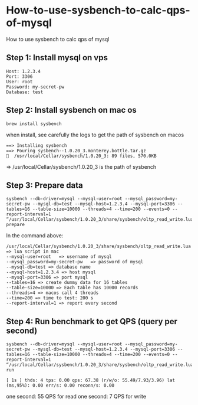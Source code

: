 # How-to-use-sysbench-to-calc-qps-of-mysql
How to use sysbench to calc qps of mysql


## Step 1: Install mysql on vps
```
Host: 1.2.3.4
Port: 3306
User: root
Password: my-secret-pw
Database: test
```
## Step 2: Install sysbench on mac os
```
brew install sysbench
```
when install, see carefully the logs to get the path of sysbench on macos
```
==> Installing sysbench
==> Pouring sysbench--1.0.20_3.monterey.bottle.tar.gz
🍺  /usr/local/Cellar/sysbench/1.0.20_3: 89 files, 570.0KB
```

=> /usr/local/Cellar/sysbench/1.0.20_3 is the path of sysbench


## Step 3: Prepare data
```
sysbench --db-driver=mysql --mysql-user=root --mysql_password=my-secret-pw --mysql-db=test --mysql-host=1.2.3.4 --mysql-port=3306 --tables=16 --table-size=10000 --threads=4 --time=200 --events=0 --report-interval=1 “/usr/local/Cellar/sysbench/1.0.20_3/share/sysbench/oltp_read_write.lua” prepare
```

In the command above: 
```
/usr/local/Cellar/sysbench/1.0.20_3/share/sysbench/oltp_read_write.lua => lua script in mac
--mysql-user=root   => username of mysql
--mysql_password=my-secret-pw   => password of mysql
--mysql-db=test => database name
--mysql-host=1.2.3.4 => host mysql
--mysql-port=3306 => port mysql
--tables=16 => create dummy data for 16 tables
--table-size=10000 => Each table has 10000 records
--threads=4 => macos call 4 threads
--time=200 => time to test: 200 s
--report-interval=1 => report every second
```


## Step 4: Run benchmark to get QPS (query per second)
```
sysbench --db-driver=mysql --mysql-user=root --mysql_password=my-secret-pw --mysql-db=test --mysql-host=1.2.3.4 --mysql-port=3306 --tables=16 --table-size=10000 --threads=4 --time=200 --events=0 --report-interval=1 “/usr/local/Cellar/sysbench/1.0.20_3/share/sysbench/oltp_read_write.lua” run
```

```
[ 1s ] thds: 4 tps: 0.00 qps: 67.38 (r/w/o: 55.49/7.93/3.96) lat (ms,95%): 0.00 err/s: 0.00 reconn/s: 0.00
```
one second: 55 QPS for read
one second: 7 QPS for write
